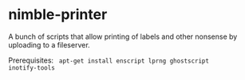 # nimble-printer
A bunch of scripts that allow printing of labels and other nonsense by uploading to a fileserver.

Prerequisites:
<code>
apt-get install enscript lprng ghostscript inotify-tools
</code>
